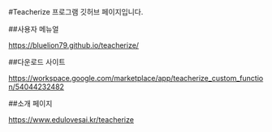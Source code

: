 #Teacherize 프로그램 깃허브 페이지입니다.

##사용자 메뉴얼

https://bluelion79.github.io/teacherize/

##다운로드 사이트

https://workspace.google.com/marketplace/app/teacherize_custom_function/54044232482

##소개 페이지

https://www.edulovesai.kr/teacherize
